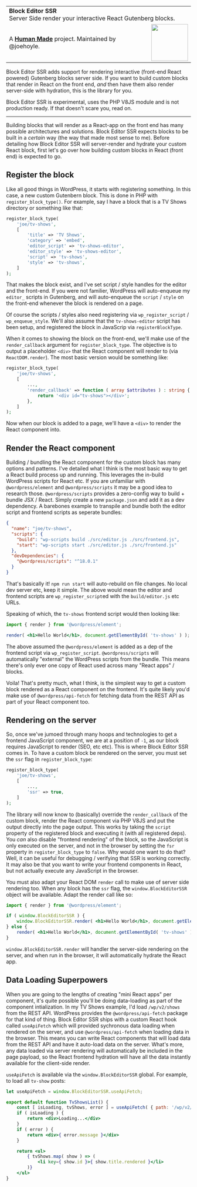 <table width="100%">
	<tr>
		<td align="left" width="100%" colspan="2">
			<strong>Block Editor SSR</strong><br />
			Server Side render your interactive React Gutenberg blocks.
		</td>
	</tr>
	<tr>
		<td>
			A <strong><a href="https://hmn.md/">Human Made</a></strong> project. Maintained by @joehoyle.
		</td>
		<td align="center">
			<img src="https://hmn.md/content/themes/hmnmd/assets/images/hm-logo.svg" width="100" />
		</td>
	</tr>
</table>

Block Editor SSR adds support for rendering interactive (front-end React powered) Gutenberg blocks server side. If you want to build custom blocks that render in React on the front end, _and_ then have them also render server-side with hydration, this is the library for you.

Block Editor SSR is experimental, uses the PHP V8JS module and is not production ready. If that doesn't scare you, read on.

---

Building blocks that will render as a React-app on the front end has many possible architectures and solutions. Block Editor SSR expects blocks to be built in a _certain_ way (the way that made most sense to me). Before detailing how Block Editor SSR will server-render and hydrate your custom React block, first let's go over how building custom blocks in React (front end) is expected to go.

## Register the block

Like all good things in WordPress, it starts with registering something. In this case, a new custom Gutenbern block. This is done in PHP with `register_block_type()`. For example, say I have a block that is a TV Shows directory or something like that:

```php
register_block_type(
    'joe/tv-shows',
    [
        'title' => 'TV Shows',
        'category' => 'embed',
        'editor_script' => 'tv-shows-editor',
        'editor_style' => 'tv-shows-editor',
        'script' => 'tv-shows',
        'style' => 'tv-shows',
    ]
);
```

That makes the block exist, and I've set script / style handles for the editor and the front-end. If you were not familier, WordPress will auto-enqueue my `editor_` scripts in Gutenberg, and will auto-enqueue the `script` / `style` on the front-end whenever the block is rendered on a page.

Of course the scripts / styles also need registering via `wp_register_script` / `wp_enqueue_style`. We'll also assume that the `tv-shows-editor` script has been setup, and registered the block in JavaScrip via `registerBlockType`.

When it comes to showing the block on the front-end, we'll make use of the `render_callback` argument for `register_block_type`. The objective is to output a placeholder `<div>` that the React component will render to (via `ReactDOM.render`). The most basic version would be something like:


```php
register_block_type(
    'joe/tv-shows',
    [
        ...,
        'render_callback' => function ( array $attributes ) : string {
            return '<div id="tv-shows"></div>';
        },
    ]
);
```

Now when our block is added to a page, we'll have a `<div>` to render the React component into.

## Render the React component

Building / bundling the React component for the custom block has many options and patterns. I've detailed what I think is the most basic way to get a React build process up and running. This leverages the in-build WordPress scripts for React etc. If you are unfamiliar with `@wordpress/element` and `@wordpress/scripts` it may be a good idea to research those. `@wordpress/scripts` provides a zero-config way to build + bundle JSX / React. Simply create a new `package.json` and add it as a dev dependency. A barebones example to transpile and bundle both the editor script and frontend scripts as seperate bundles:


```json
{
  "name": "joe/tv-shows",
  "scripts": {
    "build": "wp-scripts build ./src/editor.js ./src/frontend.js",
    "start": "wp-scripts start ./src/editor.js ./src/frontend.js"
  },
  "devDependencies": {
    "@wordpress/scripts": "^18.0.1"
  }
}
```

That's basically it! `npm run start` will auto-rebuild on file changes. No local dev server etc, keep it simple. The above would mean the editor and frontend scripts are `wp_register_script`ed with the `build/editor.js` etc URLs.

Speaking of which, the `tv-shows` frontend script would then looking like:


```jsx
import { render } from '@wordpress/element';

render( <h1>Hello World</h1>, document.getElementById( 'tv-shows' ) ); // Grab the container that was rendered in `render_callback`.
```

The above assumed the `@wordpress/element` is added as a dep of the frontend script via `wp_register_script`. `@wordpress/scripts` will automatically "external" the WordPress scripts from the bundle. This means there's only ever one copy of React used across many "React apps" / blocks.

Voila! That's pretty much, what I think, is the simplest way to get a custom block rendered as a React component on the frontend. It's quite likely you'd make use of `@wordpress/api-fetch` for fetching data from the REST API as part of your React component too.

## Rendering on the server

So, once we've jumoed through many hoops and technologies to get a frontend JavaScript component, we are at a position of `-1`, as our block requires JavaScript to render (SEO, etc etc). This is where Block Editor SSR comes in. To have a custom block be rendered on the server, you must set the `ssr` flag in `register_block_type`:

```php
register_block_type(
    'joe/tv-shows',
    [
        ...,
        'ssr' => true,
    ]
);
```

The library will now know to (basically) override the `render_callback` of the custom block, render the React component via PHP V8JS and put the output directly into the page output. This works by taking the `script` property of the registered block and executing it (with all registered deps). You _can_ also disable "frontend rendering" of the block, so the JavaScript is only executed on the server, and not in the browser by setting the `fsr` property in `register_block_type` to `false`. Why would one want to do that? Well, it can be useful for debugging / verifying that SSR is working correctly. It may also be that you want to write your frontend components in React, but not actually execute any JavaScript in the browser.

You must also adapt your React DOM `render` call to make use of server side rendering too. When any block has the `ssr` flag, the `window.BlockEditorSSR` object will be available. Adapt the render call like so:

```jsx
import { render } from '@wordpress/element';

if ( window.BlockEditorSSR ) {
    window.BlockEditorSSR.render( <h1>Hello World</h1>, document.getElementById( 'tv-shows' ) )
} else {
    render( <h1>Hello World</h1>, document.getElementById( 'tv-shows' ) );
}
```

`window.BlockEditorSSR.render` will handler the server-side rendering on the server, and when run in the browser, it will automatically hydrate the React app.

## Data Loading Superpowers

When you are going to the lengths of creating "mini React apps" per component, it's quite possible you'll be doing data-loading as part of the component intialization. In my TV Shows example, I'd load `/wp/v2/shows` from the REST API. WordPress provides the `@wordpress/api-fetch` package for that kind of thing. Block Editor SSR ships with a custom React hook called `useApiFetch` which will provided sychronous data loading when rendered on the server, and use `@wordpress/api-fetch` when loading data in the browser. This means you can write React components that will load data from the REST API and have it auto-load data on the server. What's more, any data loaded via server rendering will automatically be included in the page payload, so the React frontend hydration will have all the data instantly available for the client-side render.

`useApiFetch` is available via the `window.BlockEditorSSR` global. For example, to load all `tv-show` posts:

```jsx
let useApiFetch = window.BlockEditorSSR.useApiFetch;

export default function TvShowsList() {
    const [ isLoading, tvShows, error ] = useApiFetch( { path: '/wp/v2/tv-shows' } );
    if ( isLoading ) {
        return <div>Loading...</div>
    }
    if ( error ) {
        return <div>{ error.message }</div>
    }

    return <ul>
        { tvShows.map( show ) => (
            <li key={ show.id }>{ show.title.rendered }</li>
        )}
    </ul>
}
```
